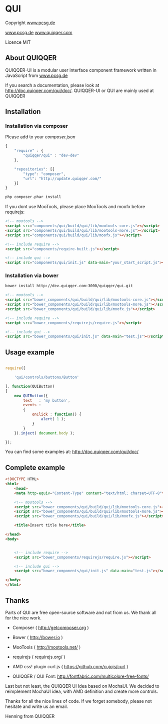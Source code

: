 
# QUI

Copyright www.pcsg.de

www.pcsg.de
www.quiqqer.com

Licence MIT



## About QUIQQER

QUIQQER-UI is a modular user interface component framework written in JavaScript from www.pcsg.de

If you search a documentation, please look at http://doc.quiqqer.com/qui/doc/.
QUIQQER-UI or QUI are mainly used at QUIQQER



## Installation

### Installation via composer

Please add to your *composer.json*

```javascript
{
    "require" : {
        "quiqqer/qui" : "dev-dev"
    },

    "repositories": [{
        "type": "composer",
        "url": "http://update.quiqqer.com/"
    }]
}
```

```bash
php composer.phar install
```

If you dont use MooTools, please place MooTools and moofx before requirejs:


``` html
<!-- mootools -->
<script src="components/qui/build/qui/lib/mootools-core.js"></script>
<script src="components/qui/build/qui/lib/mootools-more.js"></script>
<script src="components/qui/build/qui/lib/moofx.js"></script>

<!-- include require -->
<script src="components/require-built.js"></script>

<!-- include qui -->
<script src="components/qui/init.js" data-main="your_start_script.js"></script>
```


### Installation via bower

``` bash
bower install http://dev.quiqqer.com:3000/quiqqer/qui.git
```

``` html
<!-- mootools -->
<script src="bower_components/qui/build/qui/lib/mootools-core.js"></script>
<script src="bower_components/qui/build/qui/lib/mootools-more.js"></script>
<script src="bower_components/qui/build/qui/lib/moofx.js"></script>

<!-- include require -->
<script src="bower_components/requirejs/require.js"></script>

<!-- include qui -->
<script src="bower_components/qui/init.js" data-main="test.js"></script>
```


## Usage example

```javascript

require([

    'qui/controls/buttons/Button'

], function(QUIButton)
{
    new QUIButton({
        text   : 'my button',
        events :
        {
            onClick : function() {
                alert( 1 );
            }
        }
    }).inject( document.body );

});

```

You can find some examples at:
http://doc.quiqqer.com/qui/doc/




## Complete example

```html
<!DOCTYPE HTML>
<html>
    <head>
    <meta http-equiv="Content-Type" content="text/html; charset=UTF-8">

    <!-- mootools -->
    <script src="bower_components/qui/build/qui/lib/mootools-core.js"></script>
    <script src="bower_components/qui/build/qui/lib/mootools-more.js"></script>
    <script src="bower_components/qui/build/qui/lib/moofx.js"></script>

    <title>Insert title here</title>

</head>
<body>


    <!-- include require -->
    <script src="bower_components/requirejs/require.js"></script>

    <!-- include qui -->
    <script src="bower_components/qui/init.js" data-main="test.js"></script>

</body>
</html>
```



## Thanks

Parts of QUI are free open-source software and not from us.
We thank all for the nice work.

- Composer ( http://getcomposer.org )
- Bower ( http://bower.io )
- MooTools ( http://mootools.net/ )
- requirejs ( requirejs.org/ )
- AMD css! plugin curl.js ( https://github.com/cujojs/curl )

- QUIQQER / QUI Font: http://fontfabric.com/multicolore-free-fonts/

Last but not least, the QUIQQER UI Idea based on MochaUI.
We decided to reimplement MochaUI idea, with AMD definition and create more controls.

Thanks for all the nice lines of code.
If we forget somebody, please not hesitate and write us an email.

Henning from QUIQQER
